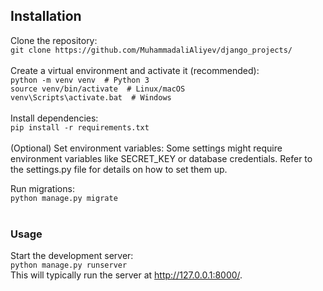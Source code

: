 ## Installation

Clone the repository:<br>
`git clone https://github.com/MuhammadaliAliyev/django_projects/` <br><br>
Create a virtual environment and activate it (recommended):<br>
`python -m venv venv  # Python 3`<br>
`source venv/bin/activate  # Linux/macOS`<br>
`venv\Scripts\activate.bat  # Windows`<br><br>
Install dependencies:<br>
`pip install -r requirements.txt`<br><br>
(Optional) Set environment variables:
Some settings might require environment variables like SECRET_KEY or database credentials. Refer to the settings.py file for details on how to set them up.

Run migrations:<br>
`python manage.py migrate`<br><br>
### Usage
Start the development server:<br>
`python manage.py runserver`<br>
This will typically run the server at http://127.0.0.1:8000/.
